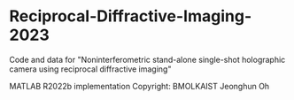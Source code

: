 # Reciprocal-Diffractive-Imaging-2023
Code and data for "Noninterferometric stand-alone single-shot holographic camera using reciprocal diffractive imaging"

MATLAB R2022b implementation
Copyright: BMOLKAIST Jeonghun Oh
